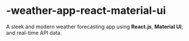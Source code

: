 # -weather-app-react-material-ui
A sleek and modern weather forecasting app using **React.js**, **Material UI**, and real-time API data.
